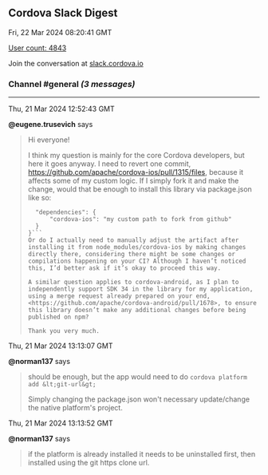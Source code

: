 ## Cordova Slack Digest
Fri, 22 Mar 2024 08:20:41 GMT

[User count: 4843](https://cordova.slack.com/)


Join the conversation at [slack.cordova.io](http://slack.cordova.io/)

### __Channel #general__ _(3 messages)_
---

Thu, 21 Mar 2024 12:52:43 GMT

__@eugene.trusevich__ says 
> Hi everyone!
> 
> I think my question is mainly for the core Cordova developers, but here it goes anyway. I need to revert one commit, <https://github.com/apache/cordova-ios/pull/1315/files>, because it affects some of my custom logic. If I simply fork it and make the change, would that be enough to install this library via package.json like so:
> 
> ```{
> 	"dependencies": {
> 		"cordova-ios": "my custom path to fork from github"
> 	}
> }```
> Or do I actually need to manually adjust the artifact after installing it from node_modules/cordova-ios by making changes directly there, considering there might be some changes or compilations happening on your CI? Although I haven’t noticed this, I’d better ask if it’s okay to proceed this way.
> 
> A similar question applies to cordova-android, as I plan to independently support SDK 34 in the library for my application, using a merge request already prepared on your end, <https://github.com/apache/cordova-android/pull/1678>, to ensure this library doesn’t make any additional changes before being published on npm?
> 
> Thank you very much.
> 

Thu, 21 Mar 2024 13:13:07 GMT

__@norman137__ says 
> should be enough, but the app would need to do `cordova platform add &lt;git-url&gt;`
> 
> Simply changing the package.json won't necessary update/change the native platform's project.
> 

Thu, 21 Mar 2024 13:13:52 GMT

__@norman137__ says 
> if the platform is already installed it needs to be uninstalled first, then installed using the git https clone url.
> 
